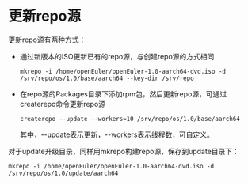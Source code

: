 # 更新repo源<a name="ZH-CN_TOPIC_0183245390"></a>

更新repo源有两种方式：

-   通过新版本的ISO更新已有的repo源，与创建repo源的方式相同

    ```
    mkrepo -i /home/openEuler/openEuler-1.0-aarch64-dvd.iso -d /srv/repo/os/1.0/base/aarch64 --key-dir /srv/repo
    ```

-   在repo源的Packages目录下添加rpm包，然后更新repo源，可通过createrepo命令更新repo源

    ```
    createrepo --update --workers=10 /srv/repo/os/1.0/base/aarch64
    ```

    其中，--update表示更新，--workers表示线程数，可自定义。


对于update升级目录，同样用mkrepo构建repo源，保存到update目录下：

```
mkrepo -i /home/openEuler/openEuler-1.0-aarch64-dvd.iso -d /srv/repo/os/1.0/update/aarch64
```

